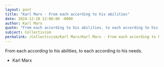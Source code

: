 ```yaml
---
layout: post
title: "Karl Marx - From each according to his abilities"
date: 2024-12-28 12:00:00 -0000
author: Karl Marx
quote: "From each according to his abilities, to each according to his needs."
subject: Collectivism
permalink: /Collectivism/Karl Marx/Karl Marx - From each according to his abilities
---
```


From each according to his abilities, to each according to his needs.

- Karl Marx
